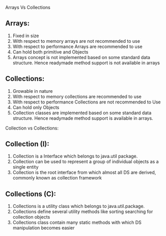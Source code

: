 Arrays Vs Collections


Arrays:
------
1)	Fixed in size
2)	With respect to memory arrays are not recommended to use
3)	With respect to performance Arrays are recommended to use
4)	Can hold both primitive and Objects
5)	Arrays concept is not implemented based on some standard data structure. Hence readymade method support is not available in arrays

Collections:
------------
1)	Growable in nature
2)	With respect to memory collections are recommended to use
3)	With respect to performance Collections are not recommended to Use
4)	Can hold only Objects
5)	Collection classes are implemented based on some standard data structure. Hence readymade method support is available in arrays.

Collection vs Collections:

Collection (I):
----------
1) Collection is a Interface which belongs to java.util package.
2) Collection can be used to represent a group of individual objects as a single entity
3) Collection is the root interface from which almost all DS are derived, commonly known as collection framework

Collections (C):
-----
1) Collections is a utility class which belongs to java.util.package.
2) Collections define several utility methods like sorting searching for collection objects
3) Collections class contain many static methods with which DS manipulation becomes easier
